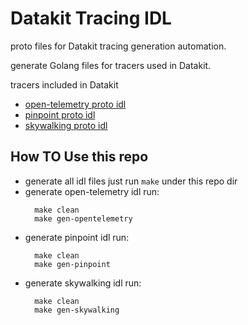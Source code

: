 # Datakit Tracing IDL

proto files for Datakit tracing generation automation.

generate Golang files for tracers used in Datakit.

tracers included in Datakit

- [open-telemetry proto idl](https://github.com/CodapeWild/opentelemetry-proto)
- [pinpoint proto idl](https://github.com/CodapeWild/pinpoint-grpc-idl)
- [skywalking proto idl](https://github.com/CodapeWild/skywalking-data-collect-protocol)

## How TO Use this repo

- generate all idl files just run `make` under this repo dir
- generate open-telemetry idl run:
  ```shell
    make clean
    make gen-opentelemetry
  ```
- generate pinpoint idl run:
  ```shell
    make clean
    make gen-pinpoint
  ```
- generate skywalking idl run:
  ```shell
    make clean
    make gen-skywalking
  ```